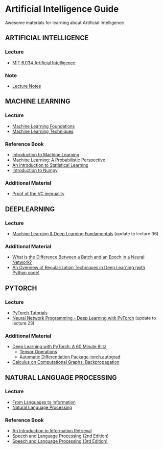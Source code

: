 # Artificial Intelligence Guide
Awesome materials for learning about Artificial Intelligence

## ARTIFICIAL INTELLIGENCE
### Lecture
* [MIT 6.034 Artificial Intelligence](https://ocw.mit.edu/courses/electrical-engineering-and-computer-science/6-034-artificial-intelligence-fall-2010/)
### Note
* [Lecture Notes](Notes/Artificial_Intelligence_Lecture_Notes.pdf)

## MACHINE LEARNING
### Lecture
* [Machine Learning Foundations](https://www.youtube.com/watch?v=nQvpFSMPhr0&list=PLXVfgk9fNX2I7tB6oIINGBmW50rrmFTqf)
* [Machine Learning Techniques](https://www.youtube.com/watch?v=A-GxGCCAIrg&list=PLXVfgk9fNX2IQOYPmqjqWsNUFl2kpk1U2)
### Reference Book
* [Introduction to Machine Learning](Material/ML/Introduction_to_Machine_Learning.pdf)
* [Machine Learning: A Probabilistic Perspective](Material/ML/Machine_Learning_A_Probabilistic_Perspective.pdf)
* [An Introduction to Statistical Learning](Material/ML/An_Introduction_to_Statistical_Learning.pdf)
* [Introduction to Numpy](Material/ML/Introduction_to_Numpy.pdf)
### Additional Material 
* [Proof of the VC inequality](https://www.csie.ntu.edu.tw/~htlin/course/ml08fall/doc/vc_proof.pdf)

## DEEPLEARNING
### Lecture
* [Machine Learning & Deep Learning Fundamentals](http://deeplizard.com/learn/playlist/PLZbbT5o_s2xq7LwI2y8_QtvuXZedL6tQU) (update to lecture 36)
### Additional Material 
* [What is the Difference Between a Batch and an Epoch in a Neural Network?](https://machinelearningmastery.com/difference-between-a-batch-and-an-epoch/)
* [An Overview of Regularization Techniques in Deep Learning (with Python code)](https://www.analyticsvidhya.com/blog/2018/04/fundamentals-deep-learning-regularization-techniques/)

## PYTORCH
### Lecture
* [PyTorch Tutorials](https://pytorch.org/tutorials/)
* [Neural Network Programming - Deep Learning with PyTorch](http://deeplizard.com/learn/playlist/PLZbbT5o_s2xrfNyHZsM6ufI0iZENK9xgG) (update to lecture 23)
### Additional Material 
* [Deep Learning with PyTorch: A 60 Minute Blitz](https://pytorch.org/tutorials/beginner/deep_learning_60min_blitz.html)
  * [Tensor Operations](https://pytorch.org/docs/stable/torch.html)
  * [Automatic Differentiation Package-torch.autograd](https://pytorch.org/docs/stable/autograd.html#module-torch.autograd)
* [Calculus on Computational Graphs: Backpropagation](http://colah.github.io/posts/2015-08-Backprop/)

## NATURAL LANGUAGE PROCESSING
### Lecture
* [From Languages to Information](https://www.youtube.com/channel/UC_48v322owNVtORXuMeRmpA)
* [Natural Language Processing](https://www.youtube.com/watch?v=3Dt_yh1mf_U&list=PLQiyVNMpDLKnZYBTUOlSI9mi9wAErFtFm)
### Reference Book
* [An Introduction to Information Retrieval](Material/NLP/An_Introduction_to_Information_Retrieval.pdf)
* [Speech and Language Processing (2nd Edition)](Material/NLP/Speech_and_Language_Processing_2nd_Edition.pdf)
* [Speech and Language Processing (3rd Edition)](Material/NLP/Speech_and_Language_Processing_3rd_Edition.pdf)
